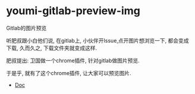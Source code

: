 # youmi-gitlab-preview-img
Gitlab的图片预览


听肥叔跟小白他们说, 在gitlab上, 小伙伴开Issue,点开图片想浏览一下, 都会变成下载, 久而久之, 下载文件夹就变成这样.


肥叔提出: 卫国做一个chrome插件, 针对gitlab做图片预览.

于是乎, 就有了这个chrome插件, 让大家可以预览图片.

- [Doc](http://www.90arther.net/youmi-gitlab-preview-img/)
